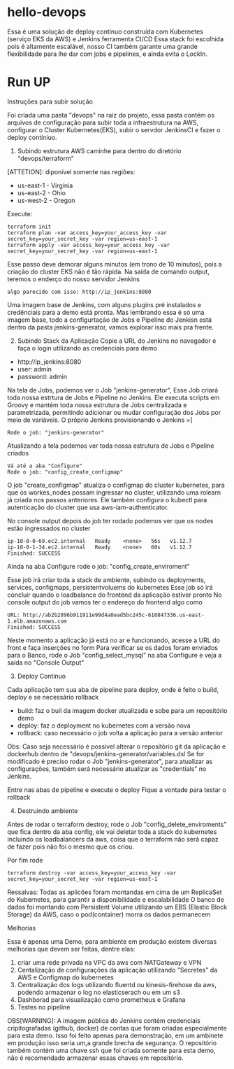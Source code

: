 # hello-devops

Essa é uma solução de deploy contínuo construída com Kubernetes (serviço EKS da AWS) e Jenkins ferramenta CI/CD
Essa stack foi escolhida pois é altamente escalável, nosso CI também garante uma grande flexibilidade para lhe dar com jobs e pipelines, e ainda evita o LockIn.

# Run UP
Instruções para subir solução

Foi criada uma pasta "devops" na raiz do projeto, essa pasta contém os arquivos de configuração para subir toda a infraestrutura na AWS, configurar o Cluster Kubernetes(EKS), subir o servdor JenkinsCI e fazer o deploy contíniuo.


1. Subindo estrutura AWS
caminhe para dentro do diretório "devops/terraform"

[ATTETION]: diponível somente nas regiões:
- us-east-1 - Virginia
- us-east-2 - Ohio
- us-west-2 - Oregon

Execute:
```
terraform init
terraform plan -var access_key=your_access_key -var secret_key=your_secret_key -var region=us-east-1
terraform apply -var access_key=your_access_key -var secret_key=your_secret_key -var region=us-east-1
```

Esse passo deve demorar alguns minutos (em trono de 10 minutos), pois a criação do cluster EKS não é tão rápida.
Na saída de comando output, teremos o enderço do nosso servidor Jenkins
```
algo parecido com isso: http://ip_jenkins:8080
```

Uma imagem base de Jenkins, com alguns plugins pré instalados e credênciais para a demo está pronta.
Mas lembrando essa é só uma imagem base, todo a configurtação de Jobs e Pipeline do Jenkisn está dentro da pasta jenkins-generator, vamos explorar isso mais pra frente.

2. Subindo Stack da Aplicação
Copie a URL do Jenkins no navegador e faça o login utilizando as credenciais para demo 
- http://ip_jenkins:8080
- user: admin
- password: admin

Na tela de Jobs, podemos ver o Job "jenkins-generator", Esse Job criará toda nossa estrtura de Jobs e Pipeline no Jenkins.
Ele executa scripts em Groovy e mantém toda nossa estrutura de Jobs centralizada e parametrizada, permitindo adicionar ou mudar configuração dos Jobs por meio de variáveis. 
O próprio Jenkins provisionando o Jenkins =]
```
Rode o job: "jenkins-generator"
```
Atualizando a tela podemos ver toda nossa estrutura de Jobs e Pipeline criados
```
Vá até a aba "Configure"
Rode o job: "config_create_configmap"
```
O job "create_configmap" atualiza o configmap do cluster kubernetes, para que os workes_nodes possam ingressar no cluster, utilizando uma rolearn já criada nos passos anteriores. 
Ele também configura o kubectl para autenticação do cluster que usa aws-iam-authenticator.

No console output depois do job ter rodado podemos ver que os nodes estão ingressados no cluster
```
ip-10-0-0-69.ec2.internal   Ready    <none>   56s   v1.12.7
ip-10-0-1-34.ec2.internal   Ready    <none>   60s   v1.12.7
Finished: SUCCESS
```

Ainda na aba Configure rode o job: "config_create_enviroment"

Esse job irá criar toda a stack de ambiente, subindo os deployments, services, configmaps, persistentvoluems do kubernetes
Esse job só irá concluir quando o loadbalance do frontend da aplicação estiver pronto
No console output do job vamos ter o endereço do frontend algo como
```
URL: http://ab2b2896b911911e99d4a0ead5bc245c-616847336.us-east-1.elb.amazonaws.com
Finished: SUCCESS
```

Neste momento a aplicação já está no ar e funcionando, acesse a URL do front e faça inserções no form
Para verificar se os dados foram enviados para o Banco, rode o Job "config_select_mysql" na aba Configure e veja a saída no "Console Output"

3. Deploy Contínuo

Cada aplicação tem sua aba de pipeline para deploy, onde é feito o build, deploy e se necessário rollback
- build: faz o buil da imagem docker atualizada e sobe para um repositório demo
- deploy: faz o deployment no kubernetes com a versão nova
- rollback: caso necessário o job volta a aplicação para a versão anterior

Obs: Caso seja necessário é possível alterar o repositório git da aplicação e dockerhub dentro de "devops/jenkins-generator/variables.dsl
Se for modificado é preciso rodar o Job "jenkins-generator", para atualizar as configurações, também será necessário atualizar as "credentials" no Jenkins.

Entre nas abas de pipeline e execute o deploy
Fique a vontade para testar o rollback

4. Destruindo ambiente

Antes de rodar o terraform destroy, rode o Job "config_delete_enviroments" que fica dentro da aba config, ele vai deletar toda a stack do kubernetes incluindo os loadbalancers da aws, coisa que o terraform não será capaz de fazer pois não foi o mesmo que os criou.

Por fim rode
```
terraform destroy -var access_key=your_access_key -var secret_key=your_secret_key -var region=us-east-1
```

Ressalvas:
Todas as aplicões foram montandas em cima de um ReplicaSet do Kubernetes, para garantir a disponibilidade e escalabilidade
O banco de dados foi montando com Persistent Volume utilizando um EBS (Elastic Block Storage) da AWS, caso o pod(container) morra os dados permanecem

Melhorias

Essa é apenas uma Demo, para ambiente em produção existem diversas melhorias que devem ser feitas, dentre elas:
1. criar uma rede privada na VPC da aws com NATGateway e VPN 
2. Centalização de configurações da aplicação utilizando "Secretes" da AWS e Configmap do kubernetes
3. Centralização dos logs utilizando fluentd ou kinesis-firehose da aws, podendo armazenar o log no elasticserach ou em um s3
4. Dashborad para visualização como prometheus e Grafana
5. Testes no pipeline

OBS[WARNING]: A imagem pública do Jenkins contém credenciais cripitografadas (github, docker) de contas que foram criadas especialmente para  esta demo. Isso foi feito apenas para demonstração, em um ambinete em produção isso seria um,a grande brecha de segurança.
O repositório também contém uma chave ssh que foi criada somente para esta demo, não é recomendado armazenar essas chaves em repositório.











